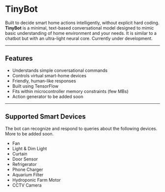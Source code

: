 # TinyBot

Built to decide smart home actions intelligently, without explicit hard coding. **TinyBot** is a minimal, text-based conversational model designed to mimic basic understanding of home environment and your needs. It is similar to a chatbot but with an ultra-light neural core. Currently under development.

---

## Features

- Understands simple conversational commands  
- Controls virtual smart-home devices  
- Friendly, human-like responses  
- Built using TensorFlow
- Fits within microcontroller memory constraints (few MBs)  
- Action generator to be added soon

---

## Supported Smart Devices

The bot can recognize and respond to queries about the following devices. More to be added soon.

- Fan  
- Light & Dim Light  
- Curtain  
- Door Sensor  
- Refrigerator  
- Phone Charger  
- Aquarium Filter  
- Hydroponic Farm Motor  
- CCTV Camera
